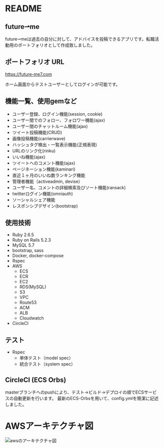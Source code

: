 # README

## future⇀me
future⇀meは過去の自分に対して、アドバイスを投稿できるアプリです。転職活動用のポートフォリオとして作成致しました。

## ポートフォリオ URL
https://future-me7.com

ホーム画面からテストユーザーとしてログインが可能です。

## 機能一覧、使用gemなど
* ユーザー登録、ログイン機能(session, cookie)
* ユーザー間でのフォロー、フォロワー機能(ajax)
* ユーザー間のチャットルーム機能(ajax)
* ツイート投稿機能(CRUD)
* 画像投稿機能(carrierwave)
* ハッシュタグ検出・一覧表示機能(正規表現)
* URLのリンク化(rinku)
* いいね機能(ajax)
* ツイートへのコメント機能(ajax)
* ページネーション機能(kaminari)
* 直近１ヶ月のいいね数ランキング機能
* 管理者機能（activeadmin, devise）
* ユーザー名、コメントの詳細検索及びソート機能(ransack)
* twitterログイン機能(omniauth)
* ソーシャルシェア機能
* レスポンシブデザイン(bootstrap)

## 使用技術
* Ruby 2.6.5
* Ruby on Rails 5.2.3
* MySQL 5.7
* bootstrap, sass 
* Docker, docker-compose
* Rspec
* AWS
  * ECS
  * ECR 
  * EC2 
  * RDS(MySQL)
  * S3 
  * VPC
  * Route53
  * ACM
  * ALB
  * Cloudwatch
* CircleCI

## テスト
* Rspec
  * 単体テスト（model spec）
  * 統合テスト（system spec）

## CircleCI (ECS Orbs)
masterブランチへのpushにより、テスト→ビルド→デプロイの順でECSサービスの自動更新を行います。
最新のECS-Orbsを用いて、config.ymlを簡潔に記述しました。

# AWSアーキテクチャ図
![awsのアーキテクチャ図](./aws-arc-image.png)